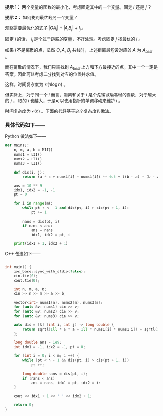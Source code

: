 **提示 1：** 两个变量的函数的最小化，考虑固定其中的一个变量。固定 $i$ 还是 $j$ ？

**提示 2：** 如何找到最优的另一个变量？

观察需要最优化的式子 $|OA_i|+|A_iB_j|+l_j$ 。

固定 $i$ 的话， $l_j$ 是个过于跳脱的变量，不好处理。考虑固定 $j$ 找最优的 $i$ 。

如果 $i$ 不是离散的点，显然 $O,A_i,B_j$ 共线时，上述距离最短设对应的 $A$ 为 $A_{best}$ 。

而在离散的情况下，我们只需找到 $A_{best}$ 上方和下方最接近的点，其中一个一定是答案。因此可以考虑二分找到对应的位置并求值。

这样，时间复杂度为 $\mathcal{O}(n\log n)$ 。

但实际上，对于同一个 $j$ 而言，距离和关于 $i$ 是个先递减后递增的函数，对于越大的 $j$ ， 取的 $i$ 也越大，于是可以使用指针的单调移动来维护 $i$ 。

时间复杂度为 $\mathcal{O}(n)$ 。下面的代码基于这个复杂度的做法。

### 具体代码如下——

Python 做法如下——

```Python []
def main():
    n, m, a, b = MII()
    nums1 = LII()
    nums2 = LII()
    nums3 = LII()

    def dis(i, j):
        return (a * a + nums1[i] * nums1[i]) ** 0.5 + ((b - a) * (b - a) + (nums2[j] - nums1[i]) * (nums2[j] - nums1[i])) ** 0.5 + nums3[j]

    ans = 10 ** 9
    idx1, idx2 = -1, -1
    pt = 0

    for i in range(m):
        while pt < n - 1 and dis(pt, i) > dis(pt + 1, i):
            pt += 1
        
        nans = dis(pt, i)
        if nans < ans:
            ans = nans
            idx1, idx2 = pt, i

    print(idx1 + 1, idx2 + 1)
```

C++ 做法如下——

```cpp []

int main() {
    ios_base::sync_with_stdio(false);
    cin.tie(0);
    cout.tie(0);

    int n, m, a, b;
    cin >> n >> m >> a >> b;

    vector<int> nums1(n), nums2(m), nums3(m);
    for (auto &v: nums1) cin >> v;
    for (auto &v: nums2) cin >> v;
    for (auto &v: nums3) cin >> v;

    auto dis = [&] (int i, int j) -> long double {
        return sqrtl(1ll * a * a + 1ll * nums1[i] * nums1[i]) + sqrtl(1ll * (b - a) * (b - a) + 1ll * (nums2[j] - nums1[i]) * (nums2[j] - nums1[i])) + nums3[j];
    };

    long double ans = 1e9;
    int idx1 = -1, idx2 = -1, pt = 0;

    for (int i = 0; i < m; i ++) {
        while (pt < n - 1 && dis(pt, i) > dis(pt + 1, i))
            pt ++;
        
        long double nans = dis(pt, i);
        if (nans < ans)
            ans = nans, idx1 = pt, idx2 = i;
    }

    cout << idx1 + 1 << ' ' << idx2 + 1;

    return 0;
}
```
